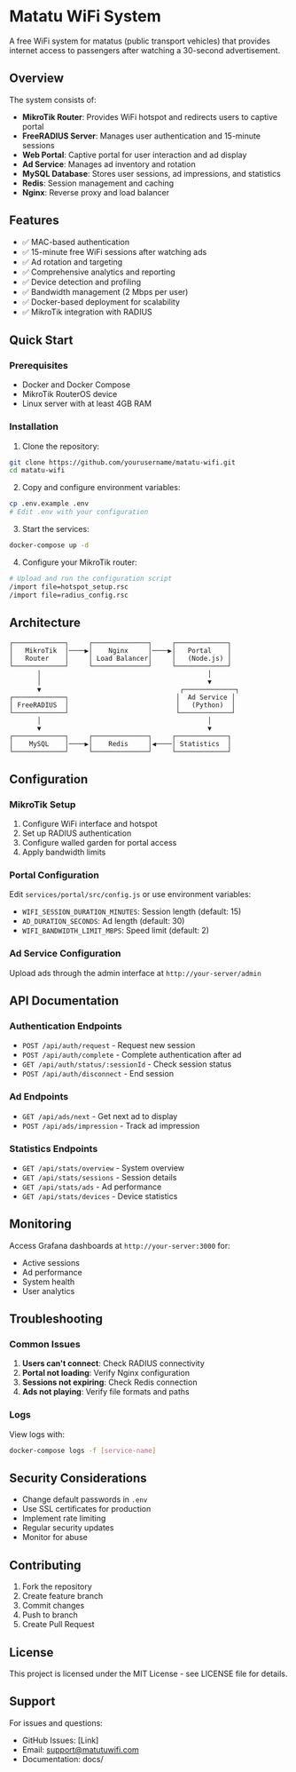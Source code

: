 # Matatu WiFi System

A free WiFi system for matatus (public transport vehicles) that provides internet access to passengers after watching a 30-second advertisement.

## Overview

The system consists of:
- **MikroTik Router**: Provides WiFi hotspot and redirects users to captive portal
- **FreeRADIUS Server**: Manages user authentication and 15-minute sessions
- **Web Portal**: Captive portal for user interaction and ad display
- **Ad Service**: Manages ad inventory and rotation
- **MySQL Database**: Stores user sessions, ad impressions, and statistics
- **Redis**: Session management and caching
- **Nginx**: Reverse proxy and load balancer

## Features

- ✅ MAC-based authentication
- ✅ 15-minute free WiFi sessions after watching ads
- ✅ Ad rotation and targeting
- ✅ Comprehensive analytics and reporting
- ✅ Device detection and profiling
- ✅ Bandwidth management (2 Mbps per user)
- ✅ Docker-based deployment for scalability
- ✅ MikroTik integration with RADIUS

## Quick Start

### Prerequisites

- Docker and Docker Compose
- MikroTik RouterOS device
- Linux server with at least 4GB RAM

### Installation

1. Clone the repository:
```bash
git clone https://github.com/yourusername/matatu-wifi.git
cd matatu-wifi
```

2. Copy and configure environment variables:
```bash
cp .env.example .env
# Edit .env with your configuration
```

3. Start the services:
```bash
docker-compose up -d
```

4. Configure your MikroTik router:
```bash
# Upload and run the configuration script
/import file=hotspot_setup.rsc
/import file=radius_config.rsc
```

## Architecture

```
┌─────────────┐     ┌──────────────┐     ┌─────────────┐
│   MikroTik  │────▶│    Nginx     │────▶│   Portal    │
│   Router    │     │ Load Balancer│     │   (Node.js) │
└─────────────┘     └──────────────┘     └─────────────┘
       │                                          │
       │                                          ▼
       ▼                                   ┌─────────────┐
┌─────────────┐                           │  Ad Service │
│ FreeRADIUS  │                           │   (Python)  │
└─────────────┘                           └─────────────┘
       │                                          │
       ▼                                          ▼
┌─────────────┐     ┌──────────────┐     ┌─────────────┐
│    MySQL    │────▶│    Redis     │◀────│ Statistics  │
└─────────────┘     └──────────────┘     └─────────────┘
```

## Configuration

### MikroTik Setup

1. Configure WiFi interface and hotspot
2. Set up RADIUS authentication
3. Configure walled garden for portal access
4. Apply bandwidth limits

### Portal Configuration

Edit `services/portal/src/config.js` or use environment variables:

- `WIFI_SESSION_DURATION_MINUTES`: Session length (default: 15)
- `AD_DURATION_SECONDS`: Ad length (default: 30)
- `WIFI_BANDWIDTH_LIMIT_MBPS`: Speed limit (default: 2)

### Ad Service Configuration

Upload ads through the admin interface at `http://your-server/admin`

## API Documentation

### Authentication Endpoints

- `POST /api/auth/request` - Request new session
- `POST /api/auth/complete` - Complete authentication after ad
- `GET /api/auth/status/:sessionId` - Check session status
- `POST /api/auth/disconnect` - End session

### Ad Endpoints

- `GET /api/ads/next` - Get next ad to display
- `POST /api/ads/impression` - Track ad impression

### Statistics Endpoints

- `GET /api/stats/overview` - System overview
- `GET /api/stats/sessions` - Session details
- `GET /api/stats/ads` - Ad performance
- `GET /api/stats/devices` - Device statistics

## Monitoring

Access Grafana dashboards at `http://your-server:3000` for:
- Active sessions
- Ad performance
- System health
- User analytics

## Troubleshooting

### Common Issues

1. **Users can't connect**: Check RADIUS connectivity
2. **Portal not loading**: Verify Nginx configuration
3. **Sessions not expiring**: Check Redis connection
4. **Ads not playing**: Verify file formats and paths

### Logs

View logs with:
```bash
docker-compose logs -f [service-name]
```

## Security Considerations

- Change default passwords in `.env`
- Use SSL certificates for production
- Implement rate limiting
- Regular security updates
- Monitor for abuse

## Contributing

1. Fork the repository
2. Create feature branch
3. Commit changes
4. Push to branch
5. Create Pull Request

## License

This project is licensed under the MIT License - see LICENSE file for details.

## Support

For issues and questions:
- GitHub Issues: [Link]
- Email: support@matutuwifi.com
- Documentation: docs/